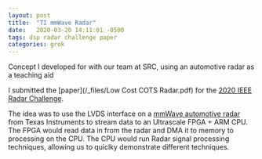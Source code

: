 ```yaml
---
layout: post
title:  "TI mmWave Radar"
date:   2020-03-20 14:11:01 -0500
tags: dsp radar challenge paper
categories: grok
---
```

Concept I developed for with our team at SRC, using an automotive radar as a teaching aid
<!-- excerpt-end -->
I submitted the [paper](/_files/Low Cost COTS Radar.pdf) for the [2020 IEEE Radar Challenge][challenge-news-link].

The idea was to use the LVDS interface on a [mmWave automotive radar](https://www.ti.com/tool/IWR1843BOOST) from Texas Instruments to stream data to an Ultrascale FPGA + ARM CPU. The FPGA would read data in from the radar and DMA it to memory to processing on the CPU. The CPU would run Radar signal processing techniques, allowing us to quiclky demonstrate different techniques. 

[challenge-news-link]: https://ieee-aess.org/radar-challenge/radar-challenge-washington